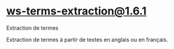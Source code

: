 # ws-terms-extraction@1.6.1

Extraction de termes

Extraction de termes à partir de textes en anglais ou en français.
